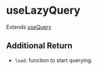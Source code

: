# useLazyQuery

Extends [useQuery](./use-query.md)

## Additional Return

- `load`: function to start querying.
